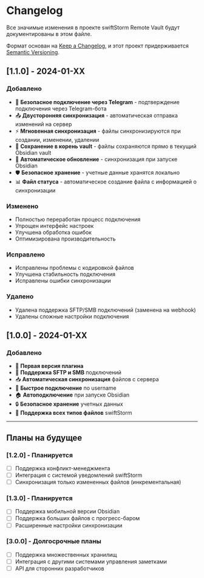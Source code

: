 # Changelog

Все значимые изменения в проекте swiftStorm Remote Vault будут документированы в этом файле.

Формат основан на [Keep a Changelog](https://keepachangelog.com/en/1.0.0/),
и этот проект придерживается [Semantic Versioning](https://semver.org/spec/v2.0.0.html).

## [1.1.0] - 2024-01-XX

### Добавлено
- 🔐 **Безопасное подключение через Telegram** - подтверждение подключения через Telegram-бота
- 📤 **Двусторонняя синхронизация** - автоматическая отправка изменений на сервер
- ⚡ **Мгновенная синхронизация** - файлы синхронизируются при создании, изменении, удалении
- 📁 **Сохранение в корень vault** - файлы сохраняются прямо в текущий Obsidian vault
- 🔄 **Автоматическое обновление** - синхронизация при запуске Obsidian
- 🛡️ **Безопасное хранение** - учетные данные хранятся локально
- 📊 **Файл статуса** - автоматическое создание файла с информацией о синхронизации

### Изменено
- Полностью переработан процесс подключения
- Упрощен интерфейс настроек
- Улучшена обработка ошибок
- Оптимизирована производительность

### Исправлено
- Исправлены проблемы с кодировкой файлов
- Улучшена стабильность подключения
- Исправлены ошибки синхронизации

### Удалено
- Удалена поддержка SFTP/SMB подключений (заменена на webhook)
- Удалены сложные настройки подключения

## [1.0.0] - 2024-01-XX

### Добавлено
- 🚀 **Первая версия плагина**
- 📡 **Поддержка SFTP и SMB** подключений
- 📥 **Автоматическая синхронизация** файлов с сервера
- 🔑 **Быстрое подключение** по username
- 🏠 **Автоподключение** при запуске Obsidian
- 🔒 **Безопасное хранение** учетных данных
- 📁 **Поддержка всех типов файлов** swiftStorm

---

## Планы на будущее

### [1.2.0] - Планируется
- [ ] Поддержка конфликт-менеджмента
- [ ] Интеграция с системой уведомлений swiftStorm
- [ ] Синхронизация только измененных файлов (инкрементальная)

### [1.3.0] - Планируется
- [ ] Поддержка мобильной версии Obsidian
- [ ] Поддержка больших файлов с прогресс-баром
- [ ] Расширенные настройки синхронизации

### [3.0.0] - Долгосрочные планы
- [ ] Поддержка множественных хранилищ
- [ ] Интеграция с другими системами управления заметками
- [ ] API для сторонних разработчиков
